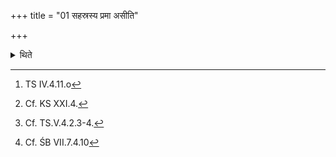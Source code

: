 +++
title = "01 सहस्रस्य प्रमा असीति"

+++

<details><summary>थिते</summary>

1. With sahasrasya pramā asi...[^1] while standing[^2] the Adhvaryu sprinkles (scatters) thousand pieces of gold[^3] on the (built up) fire(-altar)-two hundred pieces on each (direction)[^4]; while facing the east (he scatters two hundred pieces) in the middle with the last two formulae.  

[^1]: TS IV.4.11.o  

[^2]: Cf. KS XXI.4.  

[^3]: Cf. TS.V.4.2.3-4.  

[^4]: Cf. ŚB VII.7.4.10 
</details>
